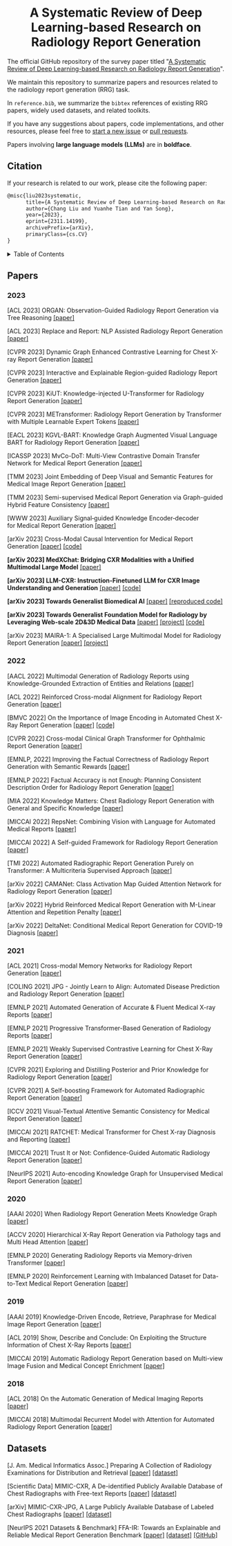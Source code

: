 <p align="center">
  <h1 align="center">A Systematic Review of Deep Learning-based Research on Radiology Report Generation</h1>

The official GitHub repository of the survey paper titled "[A Systematic Review of Deep Learning-based Research on Radiology Report Generation](https://arxiv.org/abs/2311.14199)".

We maintain this repository to summarize papers and resources related to the radiology report generation (RRG) task. 

In `reference.bib`, we summarize the `bibtex` references of existing RRG papers, widely used datasets, and related toolkits.

If you have any suggestions about papers, code implementations, and other resources, please feel free to [start a new issue](https://github.com/synlp/RRG-Review/issues) or [pull requests](https://github.com/synlp/RRG-Review/pulls).

Papers involving **large language models (LLMs)** are in **boldface**.

## Citation

If your research is related to our work, please cite the following paper:

```markdown
@misc{liu2023systematic,
      title={A Systematic Review of Deep Learning-based Research on Radiology Report Generation}, 
      author={Chang Liu and Yuanhe Tian and Yan Song},
      year={2023},
      eprint={2311.14199},
      archivePrefix={arXiv},
      primaryClass={cs.CV}
}
```

<details><summary>Table of Contents</summary><p>

- [Citation](#citation)
- [Papers](#papers)
  - [2023](#2023)
  - [2022](#2022)
  - [2021](#2021)
  - [2020](#2020)
  - [2019](#2019)
  - [2018](#2018)
- [Datasets](#datasets)
</p></details><p></p>

## Papers
### 2023

[ACL 2023] ORGAN: Observation-Guided Radiology Report Generation via Tree Reasoning [[paper]](https://aclanthology.org/2023.acl-long.451/)

[ACL 2023] Replace and Report: NLP Assisted Radiology Report Generation [[paper]](https://aclanthology.org/2023.findings-acl.683.pdf)

[CVPR 2023] Dynamic Graph Enhanced Contrastive Learning for Chest X-ray Report Generation [[paper]](https://openaccess.thecvf.com/content/CVPR2023/papers/Li_Dynamic_Graph_Enhanced_Contrastive_Learning_for_Chest_X-Ray_Report_Generation_CVPR_2023_paper.pdf)

[CVPR 2023] Interactive and Explainable Region-guided Radiology Report Generation [[paper]](https://openaccess.thecvf.com/content/CVPR2023/papers/Tanida_Interactive_and_Explainable_Region-Guided_Radiology_Report_Generation_CVPR_2023_paper.pdf)

[CVPR 2023] KiUT: Knowledge-injected U-Transformer for Radiology Report Generation [[paper]](https://openaccess.thecvf.com/content/CVPR2023/papers/Huang_KiUT_Knowledge-Injected_U-Transformer_for_Radiology_Report_Generation_CVPR_2023_paper.pdf)

[CVPR 2023] METransformer: Radiology Report Generation by Transformer with Multiple Learnable Expert Tokens [[paper]](https://openaccess.thecvf.com/content/CVPR2023/papers/Wang_METransformer_Radiology_Report_Generation_by_Transformer_With_Multiple_Learnable_Expert_CVPR_2023_paper.pdf)

[EACL 2023] KGVL-BART: Knowledge Graph Augmented Visual Language BART for Radiology Report Generation [[paper]](https://aclanthology.org/2023.eacl-main.246/)

[ICASSP 2023] MvCo-DoT: Multi-View Contrastive Domain Transfer Network for Medical Report Generation [[paper]](https://arxiv.org/pdf/2304.07465.pdf)

[TMM 2023] Joint Embedding of Deep Visual and Semantic Features for Medical Image Report Generation [[paper]](https://ieeexplore.ieee.org/document/9606584)

[TMM 2023] Semi-supervised Medical Report Generation via Graph-guided Hybrid Feature Consistency [[paper]](https://ieeexplore.ieee.org/document/10119200)

[WWW 2023] Auxiliary Signal‑guided Knowledge Encoder‑decoder for Medical Report Generation [[paper]](https://arxiv.org/abs/2006.03744)

[arXiv 2023] Cross-Modal Causal Intervention for Medical Report Generation [[paper]](https://arxiv.org/pdf/2303.09117.pdf) [[code]](https://github.com/WissingChen/VLCI)

**[arXiv 2023] MedXChat: Bridging CXR Modalities with a Unified Multimodal Large Model** [[paper]](https://arxiv.org/abs/2312.02233)

**[arXiv 2023] LLM-CXR: Instruction-Finetuned LLM for CXR Image Understanding and Generation** [[paper]](https://arxiv.org/abs/2305.11490) [[code]](https://github.com/hyn2028/llm-cxr)

**[arXiv 2023] Towards Generalist Biomedical AI** [[paper]](https://arxiv.org/abs/2307.14334) [[reproduced code]](https://github.com/kyegomez/Med-PaLM)

**[arXiv 2023] Towards Generalist Foundation Model for Radiology by Leveraging Web-scale 2D&3D Medical Data** [[paper]](https://arxiv.org/abs/2308.02463) [[project]](https://chaoyi-wu.github.io/RadFM/) [[code]](https://github.com/chaoyi-wu/RadFM?tab=readme-ov-file)

[arXiv 2023] MAIRA-1: A Specialised Large Multimodal Model for Radiology Report Generation [[paper]](https://arxiv.org/abs/2311.13668) [[project]](https://www.microsoft.com/en-us/research/project/project-maira/)

### 2022

[AACL 2022] Multimodal Generation of Radiology Reports using Knowledge-Grounded Extraction of Entities and Relations [[paper]](https://aclanthology.org/2022.aacl-main.47/)

[ACL 2022] Reinforced Cross-modal Alignment for Radiology Report Generation [[paper]](https://aclanthology.org/2022.findings-acl.38/)

[BMVC 2022] On the Importance of Image Encoding in Automated Chest X-Ray Report Generation [[paper]](https://arxiv.org/ftp/arxiv/papers/2211/2211.13465.pdf) [[code]](https://github.com/mudabek/encoding-cxr-report-gen)

[CVPR 2022] Cross-modal Clinical Graph Transformer for Ophthalmic Report Generation [[paper]](https://ieeexplore.ieee.org/document/9879084)

[EMNLP, 2022] Improving the Factual Correctness of Radiology Report Generation with Semantic Rewards [[paper]](https://aclanthology.org/2022.findings-emnlp.319/)

[EMNLP 2022] Factual Accuracy is not Enough: Planning Consistent Description Order for Radiology Report Generation [[paper]](https://aclanthology.org/2022.emnlp-main.480/)

[MIA 2022] Knowledge Matters: Chest Radiology Report Generation with General and Specific Knowledge [[paper]](https://pdf.sciencedirectassets.com/272154/1-s2.0-S1361841522X00042/1-s2.0-S1361841522001578/main.pdf?X-Amz-Security-Token=IQoJb3JpZ2luX2VjEFQaCXVzLWVhc3QtMSJGMEQCIFPdvXsyFRfWxMj7jhqb0f970F6Z4ob8tvvHZZFgZlFqAiBy5IiEQ4PlAir2yIwNA7JcWzUNL2TRxtu3sYh7y%2FoXDSq8BQjN%2F%2F%2F%2F%2F%2F%2F%2F%2F%2F8BEAUaDDA1OTAwMzU0Njg2NSIMbAYHoe7gNJJndbczKpAFMjLnJ6hkHKMbEX6fFEdWNQpY0sCwalqj8EXda%2B5sS86uDeKRlkUJeQWbUO8t1ufSC6aWd1V7SNHLUqgnLDqw7QGKPf07Xu5LSJtSOlTic1tMO%2B5HBQpunTtD3eeJFw%2FteLbzL4ZhClTjouaedBsNC8Qh0bDSjVVE5sdFCm%2Fifue7Ppobq2PCSU3XYSRpxxDloSQY4c0xZxbPlPxjB4rADrvDPefwPmT1MrlA74RYTRLmyE83f%2Bmqpah6Wj%2FH7%2FDBE4Qppv6C4ZNrZ9j1fs2JA%2Ful%2FMOd%2FJrffnIWpJDCFm6ZHTH7h%2Fef%2FuN5SMAUEjGNkP7d7UI3Q7CNpK8nlywWwLfEoK%2FDyt0%2F1gpSLfbl7%2FOisdRA%2BDRzemFQQnxBGAlXWyyB0F%2BMx6Jnrnm%2FaJhzw%2FlGCRrewLbDX6%2Fd8hHdEq1tnZaerP1O0N6JTH8A%2BhsB%2FXqETFmm3fal%2B2dpOyCCBvBQ%2F6H%2FtHqTRMFDJHclogE4YV3c3oUSww%2BzTBAAvxheuPC98ToQEYeZzk9tzhwIeJlSYNuQRmOOGpk9lL%2BnrwrNvRywI0g5Y0PIGrqxrtqnixt%2FWjCy5eq%2Bfr7gJIyufQBiKwxXOJHdAmiNRdueIidmU6HHCEAJdvKHBtKu95XQicIZW0s5tzpaH7JZ9TrePd3mkQfCXnnnOyifqKOHJcoCJwQGyX6OYty%2B1iDflrdvPHFKG9dSSVvLDEjtbxQ2pUZwPmk0rT777w7jtQcLofkdhgWaPy0XV3cZ3i3wF%2FYwazU0yUnlS%2F43Vi4m08Ii4J5WW1QVZ2V0f1Zmw6LwEOSVbIOW3t9mIP2rbLK7WAp16GrnHBw2Ibr2fHQ%2BMJWCeBHpvrw7vwqenKc2Dwrc%2BF4wx5yErAY6sgFrZ1xJ%2Ftc6v0oW48%2BDzNsaXNopwTfD5Mv8IXC3bXt%2FgWEarHdvGryQY1BH0ewnE5Nzea%2FyAGjO3docq3of%2B5581Dmv6oZ%2FePgzIPK0QQdp1HBYWhJRe0HG8hJ1LPgssqy3v1TH4YZx5zKF4lddQ4PO33vE6c%2BrxKHLsf4ZdPT7m2aramQkxiCEkCLJmroJtS3KRi1qVLtZwifqyQ06hZ2a5f7wWh79h%2BbEMjya1gjoD%2B2G&X-Amz-Algorithm=AWS4-HMAC-SHA256&X-Amz-Date=20231219T042855Z&X-Amz-SignedHeaders=host&X-Amz-Expires=300&X-Amz-Credential=ASIAQ3PHCVTYVICNITU7%2F20231219%2Fus-east-1%2Fs3%2Faws4_request&X-Amz-Signature=b50b28cc347b877a7dc441b3225995171c0d6a9a3f9f068b131abd437436c586&hash=7744bcd1a019821bc513a15cd2cb8cf13676616438298545a5c9398d0235fb03&host=68042c943591013ac2b2430a89b270f6af2c76d8dfd086a07176afe7c76c2c61&pii=S1361841522001578&tid=spdf-ec11110a-c807-441f-87d5-c1978b17d4fa&sid=533db39126ac0241317848c5289133cfb43bgxrqa&type=client&tsoh=d3d3LnNjaWVuY2VkaXJlY3QuY29t&ua=120d5b5c540c0557060406&rr=837ce6cdad98078f&cc=hk)

[MICCAI 2022] RepsNet: Combining Vision with Language for Automated Medical Reports [[paper]](https://link.springer.com/chapter/10.1007/978-3-031-16443-9_68)

[MICCAI 2022] A Self-guided Framework for Radiology Report Generation [[paper]](https://link.springer.com/chapter/10.1007/978-3-031-16452-1_56)

[TMI 2022] Automated Radiographic Report Generation Purely on Transformer: A Multicriteria Supervised Approach [[paper]](https://ieeexplore.ieee.org/document/9768661)

[arXiv 2022] CAMANet: Class Activation Map Guided Attention Network for Radiology Report Generation [[paper]](https://arxiv.org/pdf/2211.01412.pdf)

[arXiv 2022] Hybrid Reinforced Medical Report Generation with M-Linear Attention and Repetition Penalty [[paper]](https://arxiv.org/pdf/2210.13729.pdf)

[arXiv 2022] DeltaNet: Conditional Medical Report Generation for COVID-19 Diagnosis [[paper]](https://arxiv.org/pdf/2211.13229.pdf)

### 2021

[ACL 2021] Cross-modal Memory Networks for Radiology Report Generation [[paper]](https://aclanthology.org/2021.acl-long.459.pdf)

[COLING 2021] JPG - Jointly Learn to Align: Automated Disease Prediction and Radiology Report Generation [[paper]](https://aclanthology.org/2022.coling-1.523/)

[EMNLP 2021] Automated Generation of Accurate & Fluent Medical X-ray Reports [[paper]](https://aclanthology.org/2021.emnlp-main.288/)

[EMNLP 2021] Progressive Transformer-Based Generation of Radiology Reports [[paper]](https://aclanthology.org/2021.findings-emnlp.241/)

[EMNLP 2021] Weakly Supervised Contrastive Learning for Chest X-Ray Report Generation [[paper]](https://aclanthology.org/2021.findings-emnlp.336.pdf)

[CVPR 2021] Exploring and Distilling Posterior and Prior Knowledge for Radiology Report Generation [[paper]](https://openaccess.thecvf.com/content/CVPR2021/papers/Liu_Exploring_and_Distilling_Posterior_and_Prior_Knowledge_for_Radiology_Report_CVPR_2021_paper.pdf)

[CVPR 2021] A Self-boosting Framework for Automated Radiographic Report Generation [[paper]](https://openaccess.thecvf.com/content/CVPR2021/papers/Wang_A_Self-Boosting_Framework_for_Automated_Radiographic_Report_Generation_CVPR_2021_paper.pdf)

[ICCV 2021] Visual-Textual Attentive Semantic Consistency for Medical Report Generation [[paper]](https://openaccess.thecvf.com/content/ICCV2021/papers/Zhou_Visual-Textual_Attentive_Semantic_Consistency_for_Medical_Report_Generation_ICCV_2021_paper.pdf)

[MICCAI 2021] RATCHET: Medical Transformer for Chest X-ray Diagnosis and Reporting [[paper]](https://miccai2021.org/openaccess/paperlinks/2021/09/01/390-Paper1026.html)

[MICCAI 2021] Trust It or Not: Confidence-Guided Automatic Radiology Report Generation [[paper]](https://arxiv.org/pdf/2106.10887.pdf)

[NeurIPS 2021] Auto-encoding Knowledge Graph for Unsupervised Medical Report Generation [[paper]](https://proceedings.neurips.cc/paper/2021/file/876e1c59023b1a0e95808168e1a8ff89-Paper.pdf)


### 2020

[AAAI 2020] When Radiology Report Generation Meets Knowledge Graph [[paper]](https://arxiv.org/abs/2002.08277)

[ACCV 2020] Hierarchical X-Ray Report Generation via Pathology tags and Multi Head Attention [[paper]](https://openaccess.thecvf.com/content/ACCV2020/papers/Srinivasan_Hierarchical_X-Ray_Report_Generation_via_Pathology_tags_and_Multi_Head_ACCV_2020_paper.pdf)

[EMNLP 2020] Generating Radiology Reports via Memory-driven Transformer [[paper]](https://aclanthology.org/2020.emnlp-main.112/)

[EMNLP 2020] Reinforcement Learning with Imbalanced Dataset for Data-to-Text Medical Report Generation [[paper]](https://aclanthology.org/2020.findings-emnlp.202/)



### 2019

[AAAI 2019] Knowledge-Driven Encode, Retrieve, Paraphrase for Medical Image Report Generation [[paper]](https://ojs.aaai.org/index.php/AAAI/article/view/4637/4515)

[ACL 2019] Show, Describe and Conclude: On Exploiting the Structure Information of Chest X-Ray Reports [[paper]](https://aclanthology.org/P19-1657/)

[MICCAI 2019] Automatic Radiology Report Generation based on Multi-view Image Fusion and Medical Concept Enrichment [[paper]](https://link.springer.com/chapter/10.1007/978-3-030-32226-7_80)

### 2018

[ACL 2018] On the Automatic Generation of Medical Imaging Reports [[paper]](https://aclanthology.org/P18-1240/)

[MICCAI 2018] Multimodal Recurrent Model with Attention for Automated Radiology Report Generation [[paper]](https://link.springer.com/chapter/10.1007/978-3-030-00928-1_52)


## Datasets

[J. Am. Medical Informatics Assoc.] Preparing A Collection of Radiology Examinations for Distribution and Retrieval [[paper]](https://pubmed.ncbi.nlm.nih.gov/26133894/) [[dataset]](https://openi.nlm.nih.gov/faq)

[Scientific Data] MIMIC-CXR, A De-identified Publicly Available Database of Chest Radiographs with Free-text Reports [[paper]](https://www.nature.com/articles/s41597-019-0322-0) [[dataset]](https://physionet.org/content/mimic-cxr/1.0.0/)

[arXiv] MIMIC-CXR-JPG, A Large Publicly Available Database of Labeled Chest Radiographs [[paper]](https://arxiv.org/abs/1901.07042) [[dataset]](https://physionet.org/content/mimic-cxr/2.0.0/)

[NeurIPS 2021 Datasets & Benchmark] FFA-IR: Towards an Explainable and Reliable Medical Report Generation Benchmark [[paper]](https://openreview.net/pdf?id=FgYTwJbjbf) [[dataset]](https://physionet.org/content/ffa-ir-medical-report/1.0.0/) [[GitHub]](https://github.com/mlii0117/FFA-IR)